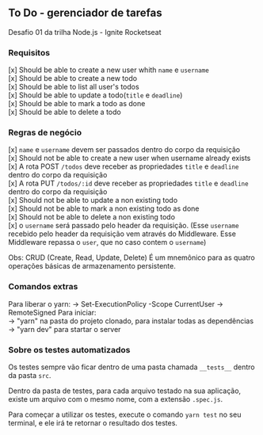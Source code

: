 ## To Do - gerenciador de tarefas
Desafio 01 da trilha Node.js - Ignite Rocketseat  

### Requisitos
[x] Should be able to create a new user whith `name` e `username`  
[x] Should be able to create a new todo  
[x] Should be able to list all user's todos  
[x] Should be able to update a todo(`title` e `deadline`)  
[x] Should be able to mark a todo as done  
[x] Should be able to delete a todo  


### Regras de negócio
[x] `name` e `username` devem ser passados dentro do corpo da requisição  
[x] Should not be able to create a new user when username already exists  
[x] A rota POST `/todos` deve receber  as propriedades  `title` e `deadline` dentro do corpo da requisição  
[x] A rota PUT `/todos/:id` deve receber as propriedades `title` e `deadline` dentro do corpo da requisição  
[x] Should not be able to update a non existing todo  
[x] Should not be able to mark a non existing todo as done  
[x] Should not be able to delete a non existing todo  
[x] o `username` será passado pelo header da requisição. (Esse `username` recebido pelo header da requisição vem através do Middleware. Esse Middleware repassa o `user`, que no caso contem o `username`)  

   
Obs: CRUD (Create, Read, Update, Delete) É um mnemônico para as quatro operações básicas de armazenamento persistente.


### Comandos extras
Para liberar o yarn:
-> Set-ExecutionPolicy -Scope CurrentUser
-> RemoteSigned
Para iniciar:  
-> "yarn" na pasta do projeto clonado, para instalar todas as dependências
-> "yarn dev" para startar o server

### Sobre os testes automatizados
Os testes sempre vão ficar dentro de uma pasta chamada `__tests__` dentro da pasta `src`.

Dentro da pasta de testes, para cada arquivo testado na sua aplicação, existe um arquivo com o mesmo nome, com a extensão `.spec.js`.

Para começar a utilizar os testes, execute o comando `yarn test` no seu terminal, e ele irá te retornar o resultado dos testes.




